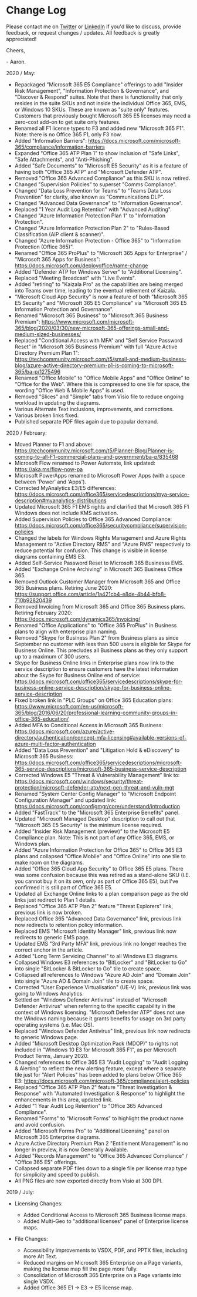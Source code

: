 Change Log
====================================

Please contact me on [Twitter](https://twitter.com/AaronDinnage) or [LinkedIn](https://www.linkedin.com/in/aarondinnage/) if you'd like to discuss, provide feedback, or request changes / updates.
All feedback is greatly appreciated!

Cheers,

 \- Aaron.


2020 / May:
* Repackaged "Microsoft 365 E5 Compliance" offerings to add "Insider Risk Management", "Information Protection & Governance", and "Discover & Respond" suites. Note that there is functionality that only resides in the suite SKUs and not inside the individual Office 365, EMS, or Windows 10 SKUs. These are known as "suite only" features. Customers that previously bought Microsoft 365 E5 licenses may need a zero-cost add-on to get suite only features.
* Renamed all F1 license types to F3 and added new "Microsoft 365 F1". Note: there is no Office 365 F1, only F3 now.
* Added "Information Barriers": https://docs.microsoft.com/microsoft-365/compliance/information-barriers
* Expanded "Office 365 ATP Plan 1" to show inclusion of "Safe Links", "Safe Attachments", and "Anti-Phishing".
* Added "Safe Documents" to "Microsoft E5 Security" as it is a feature of having both "Office 365 ATP" and "Microsoft Defender ATP".
* Removed "Office 365 Advanced Compliance" as this SKU is now retired.
* Changed "Supervision Policies" to superset "Comms Compliance".
* Changed "Data Loss Prevention for Teams" to "Teams Data Loss Prevention" for clarity, also known as "Communications DLP".
* Changed "Advanced Data Governance" to "Information Governance".
* Replaced "1 Year Audit Log Retention" with "Advanced Auditing".
* Changed "Azure Information Protection Plan 1" to "Information Protection".
* Changed "Azure Information Protection Plan 2" to "Rules-Based Classification (AIP client & scanner)".
* Changed "Azure Information Protection - Office 365" to "Information Protection (Office 365)".
* Renamed "Office 365 ProPlus" to "Microsoft 365 Apps for Enterprise" / "Microsoft 365 Apps for Business": https://docs.microsoft.com/deployoffice/name-change
* Added "Defender ATP for Windows Server" to "Additional Licensing".
* Replaced "Meeting Broadcast" with "Live Events".
* Added "retiring" to "Kaizala Pro" as the capabilities are being merged into Teams over time, leading to the eventual retirement of Kaizala.
* "Microsoft Cloud App Security" is now a feature of both "Microsoft 365 E5 Security" and "Microsoft 365 E5 Compliance" via "Microsoft 365 E5 Information Protection and Governance".
* Renamed "Microsoft 365 Business" to "Microsoft 365 Business Premium": https://www.microsoft.com/microsoft-365/blog/2020/03/30/new-microsoft-365-offerings-small-and-medium-sized-businesses/
* Replaced "Conditional Access with MFA" and "Self Service Password Reset" in "Microsoft 365 Business Premium" with full "Azure Active Directory Premium Plan 1": https://techcommunity.microsoft.com/t5/small-and-medium-business-blog/azure-active-directory-premium-p1-is-coming-to-microsoft-365/ba-p/1275496
* Renamed "Office Mobile" to "Office Mobile Apps" and "Office Online" to "Office for the Web". Where this is compressed to one tile for space, the wording "Office Web & Mobile Apps" is used.
* Removed "Slices" and "Simple" tabs from Visio file to reduce ongoing workload in updating the diagrams.
* Various Alternate Text inclusions, improvements, and corrections.
* Various broken links fixed.
* Published separate PDF files again due to popular demand.



2020 / February:
* Moved Planner to F1 and above: https://techcommunity.microsoft.com/t5/Planner-Blog/Planner-is-coming-to-all-F1-commercial-plans-and-government/ba-p/835468
* Microsoft Flow renamed to Power Automate, link updated: https://aka.ms/flow-now-pa
* Microsoft PowerApps renamed to Microsoft Power Apps (with a space between 'Power' and 'Apps').
* Corrected MyAnalytics E3/E5 differences: 
https://docs.microsoft.com/office365/servicedescriptions/mya-service-description#myanalytics-distributions
* Updated Microsoft 365 F1 EMS rights and clarified that Microsoft 365 F1 Windows does not include KMS activation.
* Added Supervision Policies to Office 365 Advanced Compliance: https://docs.microsoft.com/office365/securitycompliance/supervision-policies
* Changed the labels for Windows Rights Management and Azure Rights Management to "Active Directory RMS" and "Azure RMS" respectively to reduce potential for confusion. This change is visible in license diagrams containing EMS E3.
* Added Self-Service Password Reset to Microsoft 365 Businesss EMS.
* Added "Exchange Online Archiving" in Microsoft 365 Business Office 365.
* Removed Outlook Customer Manager from Microsoft 365 and Office 365 Business plans. Retiring June 2020: https://support.office.com/article/1a421cb4-e8de-4b44-bfb8-710b92820439
* Removed Invoicing from Microsoft 365 and Office 365 Business plans. Retiring February 2020: https://docs.microsoft.com/dynamics365/invoicing/
* Renamed "Office Applications" to "Office 365 ProPlus" in Business plans to align with enterprise plan naming.
* Removed "Skype for Business Plan 2" from Business plans as since September no customer with less than 500 users is eligible for Skype for Business Online. This precludes all Business plans as they only support up to a maximum of 300 users.
* Skype for Business Online links in Enterprise plans now link to the service description to ensure customers have the latest information about the Skype for Business Online end of service: https://docs.microsoft.com/office365/servicedescriptions/skype-for-business-online-service-description/skype-for-business-online-service-description
* Fixed broken link in "PLC Groups" on Office 365 Education plans: https://www.microsoft.com/en-us/microsoft-365/blog/2016/06/20/professional-learning-community-groups-in-office-365-education/
* Added MFA to Conditional Access in Microsoft 365 Business: https://docs.microsoft.com/azure/active-directory/authentication/concept-mfa-licensing#available-versions-of-azure-multi-factor-authentication
* Added "Data Loss Prevention" and "Litigation Hold & eDiscovery" to Microsoft 365 Business: https://docs.microsoft.com/office365/servicedescriptions/microsoft-365-service-descriptions/microsoft-365-business-service-description
* Corrected Windows E5 "Threat & Vulnerability Management" link to: https://docs.microsoft.com/windows/security/threat-protection/microsoft-defender-atp/next-gen-threat-and-vuln-mgt
* Renamed "System Center Config Manager" to "Microsoft Endpoint Configuration Manager" and updated link: https://docs.microsoft.com/configmgr/core/understand/introduction
* Added "FastTrack" to the "Microsoft 365 Enterprise Benefits" panel.
* Updated "Microsoft Managed Desktop" description to call out that "Microsoft 365 E5 Security" is the minimum license required.
* Added "Insider Risk Management (preview)" to the Microsoft E5 Compliance plan. Note: This is not part of any Office 365, EMS, or Windows plan.
* Added "Azure Information Protection for Office 365" to Office 365 E3 plans and collapsed "Office Mobile" and "Office Online" into one tile to make room on the diagrams.
* Added "Office 365 Cloud App Security" to Office 365 E5 plans. There was some confusion because this was retired as a stand-alone SKU (I.E. you cannot buy it on its own, only as part of Office 365 E5), but I've confirmed it is still part of Office 365 E5.
* Updated all Exchange Online links to a plan comparison page as the old links just redirect to Plan 1 details.
* Replaced "Office 365 ATP Plan 2" feature "Threat Explorers" link, previous link is now broken.
* Replaced Office 365 "Advanced Data Governance" link, previous link now redirects to retention policy information.
* Replaced EMS "Microsoft Identity Manager" link, previous link now redirects to generic EMS page.
* Updated EMS "3rd Party MFA" link, previous link no longer reaches the correct anchor in the article.
* Added "Long Term Servicing Channel" to all Windows E3 diagrams.
* Collapsed Windows E3 references to "BitLocker" and "BitLocker to Go" into single "BitLocker & BitLocker to Go" tile to create space.
* Collapsed all references to Windows "Azure AD Join" and "Domain Join" into single "Azure AD & Domain Join" tile to create space.
* Corrected "User Experience Virtualisation" (UE-V) link, previous link was going to Windows Analytics.
* Settled on "Windows Defender Antivirus" instead of "Microsoft Defender Antivirus" when referring to the specific capability in the context of Windows licensing. "Microsoft Defender ATP" does not use the Windows naming because it grants benefits for usage on 3rd party operating systems (i.e. Mac OS).
* Replaced "Windows Defender Antivirus" link, previous link now redirects to generic Windows page.
* Added "Microsoft Desktop Optimization Pack (MDOP)" to rights not included in "Windows 10 E3 for Microsoft 365 F1", as per Microsoft Product Terms, January 2020.
* Changed references to Office 365 E3 "Audit Logging" to "Audit Logging & Alerting" to reflect the new alerting feature, except where a separate tile just for "Alert Policies" has been added to plans below Office 365 E3: https://docs.microsoft.com/microsoft-365/compliance/alert-policies
* Replaced "Office 365 ATP Plan 2" feature "Threat Investigation & Response" with "Automated Investigation & Response" to highlight the enhancements in this area, updated link.
* Added "1 Year Audit Log Retention" to "Office 365 Advanced Compliance".
* Renamed "Forms" to "Microsoft Forms" to highlight the product name and avoid confusion.
* Added "Microsoft Forms Pro" to "Additional Licensing" panel on Microsoft 365 Enterprise diagrams.
* Azure Active Directory Premium Plan 2 "Entitlement Management" is no longer in preview, it is now Generally Available.
* Added "Records Management" to "Office 365 Advanced Compliance" / "Office 365 E5" offerings.
* Collapsed separate PDF files down to a single file per license map type for simplicity and speed to publish.
* All PNG files are now exported directly from Visio at 300 DPI.



2019 / July:
* Licensing Changes:
  * Added Conditional Access to Microsoft 365 Business license maps.
  * Added Multi-Geo to "additional licenses" panel of Enterprise license maps.

* File Changes:
  * Accessibility improvements to VSDX, PDF, and PPTX files, including more Alt Text.
  * Reduced margins on Microsoft 365 Enterprise on a Page variants, making the license map fill the page more fully.
  * Consolidation of Microsoft 365 Enterprise on a Page variants into single VSDX.
  * Added Office 365 E1 -> E3 -> E5 license map.
